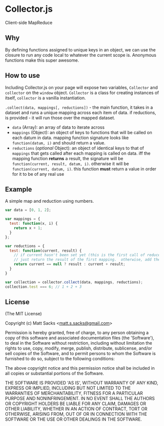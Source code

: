 # Collector.js

Client-side MapReduce

## Why
By defining functions assigned to unique keys in an object, we can use the
closure to run any code local to whatever the current scope is. Anonymous
functions make this super awesome. 

## How to use
Including Collector.js on your page will expose two variables, `Collector` and
`collector` on the `window` object. `Collector` is a class for creating
instances of itself, `collector` is a vanilla instantiation.

`.collect(data, mappings[, reductions])` - the main function, it takes in a
dataset and runs a unique mapping across each item of data. if reductions, is
provided - it will run those over the mapped dataset.

* `data` (Array): an array of data to iterate across
* `mappings` (Object): an object of keys to functions that will be called on
  each datum in data. mapping function signature looks like `function(datum, i)`
  and should return a value.
* `reductions` (_optional_ Object): an object of identical keys to that of
  `mappings` that gets called after each mapping is called on data. iff the
  mapping function **returns** a result, the signature will be
  `function(current, result, datum, i)`. otherwise it will be `function(current,
  datum, i)`. this function **must** return a value in order for it to be of any
  real use

## Example
A simple map and reduction using numbers.

```javascript
var data = [0, 1, 2];

var mappings = {
  test: function(x, i) {
    return x + 1;
  }
};

var reductions = {
  test: function(current, result) {
    // if current hasn't been set yet (this is the first call of reduce), then
    // just return the result of the first mapping.  otherwise, add them.
    return current == null ? result : current + result; 
  }
}

var collection = collector.collect(data, mappings, reductions);
collection.test === 6; // 1 + 2 + 3
```

## License
(The MIT License)

Copyright (c) Matt Sacks &lt;matt.s.sacks@gmail.com&gt;

Permission is hereby granted, free of charge, to any person obtaining a copy of
this software and associated documentation files (the 'Software'), to deal in
the Software without restriction, including without limitation the rights to
use, copy, modify, merge, publish, distribute, sublicense, and/or sell copies of
the Software, and to permit persons to whom the Software is furnished to do so,
subject to the following conditions:

The above copyright notice and this permission notice shall be included in all
copies or substantial portions of the Software.

THE SOFTWARE IS PROVIDED 'AS IS', WITHOUT WARRANTY OF ANY KIND, EXPRESS OR
IMPLIED, INCLUDING BUT NOT LIMITED TO THE WARRANTIES OF MERCHANTABILITY, FITNESS
FOR A PARTICULAR PURPOSE AND NONINFRINGEMENT.  IN NO EVENT SHALL THE AUTHORS OR
COPYRIGHT HOLDERS BE LIABLE FOR ANY CLAIM, DAMAGES OR OTHER LIABILITY, WHETHER
IN AN ACTION OF CONTRACT, TORT OR OTHERWISE, ARISING FROM, OUT OF OR IN
CONNECTION WITH THE SOFTWARE OR THE USE OR OTHER DEALINGS IN THE SOFTWARE.
